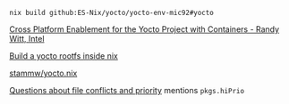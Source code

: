 


`nix build github:ES-Nix/yocto/yocto-env-mic92#yocto`

[Cross Platform Enablement for the Yocto Project with Containers - Randy Witt, Intel](https://www.youtube.com/watch?v=JXHLAWveh7Y)


[Build a yocto rootfs inside nix](https://discourse.nixos.org/t/build-a-yocto-rootfs-inside-nix/2643)

[stammw/yocto.nix](https://gist.github.com/stammw/d55958fc7ac6185e3446ccf637e53683#file-yocto-nix-L54)


[Questions about file conflicts and priority](https://www.reddit.com/r/NixOS/comments/9uceci/questions_about_file_conflicts_and_priority/e94kybw/?utm_source=share&utm_medium=web2x&context=3) mentions `pkgs.hiPrio`

